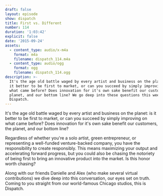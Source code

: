 ```yaml
---
draft: false 
layout: episode
show: dispatch
title: First vs. Different
number: 114
duration: '1:03:42'
explicit: false
date: '2015-09-24'
assets:
  - content_type: audio/x-m4a
    format: m4a
    filename: dispatch_114.m4a
  - content_type: audio/ogg
    format: ogg
    filename: dispatch_114.ogg
description: >-
  It's the age old battle waged by every artist and business on the planet: is
  it better to be first to market, or can you succeed by simply improving on
  what came before? Does innovation for it's own sake benefit our customers, the
  planet, and our bottom line? We go deep into these questions this week on
  Dispatch.
---
```

It's the age old battle waged by every artist and business on the planet: is it better to be first to market, or can you succeed by simply improving on what came before? Does innovation for it's own sake benefit our customers, the planet, and our bottom line?

Regardless of whether you're a solo artist, green entrepreneur, or representing a well-funded venture-backed company, you have the responsibility to create responsibly. This means maximizing your output and accelerating forward progress, but you could also be chasing the notoriety of being first to bring an innovative product into the market. Is this honor worth chasing?

Along with our friends Danielle and Alex (who make several virtual contributions) we dive deep into this conversation, our eyes set on truth. Coming to you straight from our world-famous Chicago studios, this is Dispatch.
